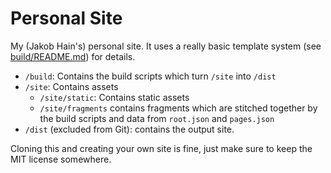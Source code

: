 # Personal Site

My (Jakob Hain's) personal site. It uses a really basic template system (see [build/README.md](build/README.md)) for details.

- `/build`: Contains the build scripts which turn `/site` into `/dist`
- `/site`: Contains assets
  - `/site/static`: Contains static assets
  - `/site/fragments` contains fragments which are stitched together by the build scripts and data from `root.json` and `pages.json`
- `/dist` (excluded from Git): contains the output site.

Cloning this and creating your own site is fine, just make sure to keep the MIT license somewhere.
